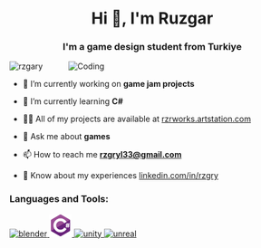 
<h1 align="center">Hi 👋, I'm Ruzgar</h1>
<h3 align="center">I'm a game design student from Turkiye</h3>
<img align="right" alt="Coding" width="400" src="https://i.pinimg.com/originals/e4/26/70/e426702edf874b181aced1e2fa5c6cde.gif">

<p align="left"> <img src="https://komarev.com/ghpvc/?username=rzgary&label=Profile%20views&color=0e75b6&style=flat" alt="rzgary" /> </p>

- 🔭 I’m currently working on **game jam projects**

- 🌱 I’m currently learning **C#**

- 👨‍💻 All of my projects are available at [rzrworks.artstation.com](https://www.artstation.com/rzrworks)

- 💬 Ask me about **games**

- 📫 How to reach me **rzgryl33@gmail.com**

- 📄 Know about my experiences [linkedin.com/in/rzgry](www.linkedin.com/in/rzgry)


<h3 align="left">Languages and Tools:</h3>
<p align="left"> <a href="https://www.blender.org/" target="_blank" rel="noreferrer"> <img src="https://download.blender.org/branding/community/blender_community_badge_white.svg" alt="blender" width="40" height="40"/> </a> <a href="https://www.w3schools.com/cs/" target="_blank" rel="noreferrer"> <img src="https://raw.githubusercontent.com/devicons/devicon/master/icons/csharp/csharp-original.svg" alt="csharp" width="40" height="40"/> </a> <a href="https://unity.com/" target="_blank" rel="noreferrer"> <img src="https://www.vectorlogo.zone/logos/unity3d/unity3d-icon.svg" alt="unity" width="40" height="40"/> </a> <a href="https://unrealengine.com/" target="_blank" rel="noreferrer"> <img src="https://raw.githubusercontent.com/kenangundogan/fontisto/036b7eca71aab1bef8e6a0518f7329f13ed62f6b/icons/svg/brand/unreal-engine.svg" alt="unreal" width="40" height="40"/> </a> </p>

